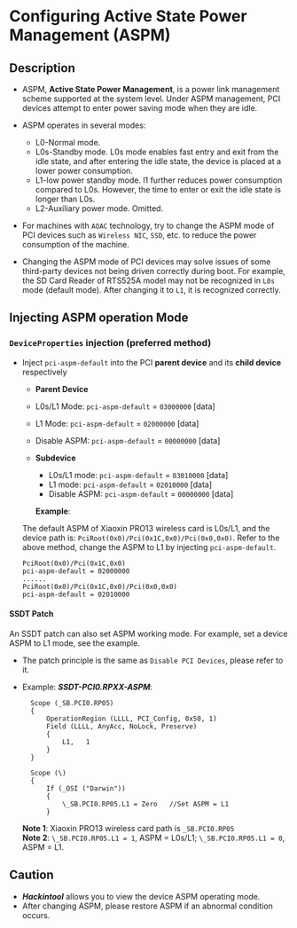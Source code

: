 # Configuring Active State Power Management (ASPM)

## Description

- ASPM, **Active State Power Management**, is a power link management scheme supported at the system level. Under ASPM management, PCI devices attempt to enter power saving mode when they are idle.
- ASPM operates in several modes:
  
  - L0-Normal mode.
  - L0s-Standby mode. L0s mode enables fast entry and exit from the idle state, and after entering the idle state, the device is placed at a lower power consumption.
  - L1-low power standby mode. l1 further reduces power consumption compared to L0s. However, the time to enter or exit the idle state is longer than L0s.
  - L2-Auxiliary power mode. Omitted.
- For machines with `AOAC` technology, try to change the ASPM mode of PCI devices such as `Wireless NIC`, `SSD`, etc. to reduce the power consumption of the machine.
- Changing the ASPM mode of PCI devices may solve issues of some third-party devices not being driven correctly during boot. For example, the SD Card Reader of RTS525A model may not be recognized in `L0s` mode (default mode). After changing it to `L1`, it is recognized correctly.

## Injecting ASPM operation Mode

### `DeviceProperties` injection (preferred method)

- Inject `pci-aspm-default` into the PCI **parent device** and its **child device** respectively

	- **Parent Device**
   	 - L0s/L1 Mode: `pci-aspm-default` = `03000000` [data]
   	 - L1 Mode: `pci-aspm-default` = `02000000` [data]
   	 - Disable ASPM: `pci-aspm-default` = `00000000` [data]
  - **Subdevice**
  	 - L0s/L1 mode: `pci-aspm-default` = `03010000` [data]
   	 - L1 mode: `pci-aspm-default` = `02010000` [data]
   	 - Disable ASPM: `pci-aspm-default` = `00000000` [data]

	**Example**:

  The default ASPM of Xiaoxin PRO13 wireless card is L0s/L1, and the device path is: `PciRoot(0x0)/Pci(0x1C,0x0)/Pci(0x0,0x0)`. Refer to the above method, change the ASPM to L1 by injecting `pci-aspm-default`.
  
  ```
  PciRoot(0x0)/Pci(0x1C,0x0)
  pci-aspm-default = 02000000
  ......
  PciRoot(0x0)/Pci(0x1C,0x0)/Pci(0x0,0x0)
  pci-aspm-default = 02010000
  ```

#### SSDT Patch

An SSDT patch can also set ASPM working mode. For example, set a device ASPM to L1 mode, see the example.

- The patch principle is the same as `Disable PCI Devices`, please refer to it.
- Example: ***SSDT-PCI0.RPXX-ASPM***:

  ```  External (_SB.PCI0.RP05, DeviceObj)
    Scope (_SB.PCI0.RP05)
    {
        OperationRegion (LLLL, PCI_Config, 0x50, 1)
        Field (LLLL, AnyAcc, NoLock, Preserve)
        {
            L1,   1
        }
    }
    
    Scope (\)
    {
        If (_OSI ("Darwin"))
        {
            \_SB.PCI0.RP05.L1 = Zero   //Set ASPM = L1
        }
  ```             
  **Note 1**: Xiaoxin PRO13 wireless card path is `_SB.PCI0.RP05`  
  **Note 2**: `\_SB.PCI0.RP05.L1 = 1`, ASPM = L0s/L1; `\_SB.PCI0.RP05.L1 = 0`, ASPM = L1.

## Caution

- ***Hackintool*** allows you to view the device ASPM operating mode.
- After changing ASPM, please restore ASPM if an abnormal condition occurs.
